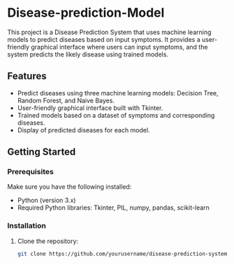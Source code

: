 # Disease-prediction-Model

This project is a Disease Prediction System that uses machine learning models to predict diseases based on input symptoms. It provides a user-friendly graphical interface where users can input symptoms, and the system predicts the likely disease using trained models.

## Features

- Predict diseases using three machine learning models: Decision Tree, Random Forest, and Naive Bayes.
- User-friendly graphical interface built with Tkinter.
- Trained models based on a dataset of symptoms and corresponding diseases.
- Display of predicted diseases for each model.

## Getting Started

### Prerequisites

Make sure you have the following installed:

- Python (version 3.x)
- Required Python libraries: Tkinter, PIL, numpy, pandas, scikit-learn

### Installation

1. Clone the repository:

   ```bash
   git clone https://github.com/yourusername/disease-prediction-system.git
